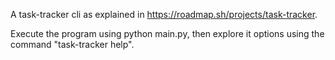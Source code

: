 A task-tracker cli as explained in https://roadmap.sh/projects/task-tracker.

Execute the program using python main.py, then explore it options using the command "task-tracker help".
